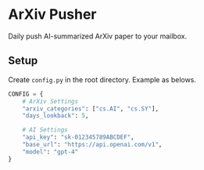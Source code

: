 # ArXiv Pusher

Daily push AI-summarized ArXiv paper to your mailbox.

## Setup

Create `config.py` in the root directory. Example as belows.

```py
CONFIG = {
    # ArXiv Settings
    "arxiv_categories": ["cs.AI", "cs.SY"],
    "days_lookback": 5,

    # AI Settings
    "api_key": "sk-012345789ABCDEF",
    "base_url": "https://api.openai.com/v1",
    "model": "gpt-4"
}
```
